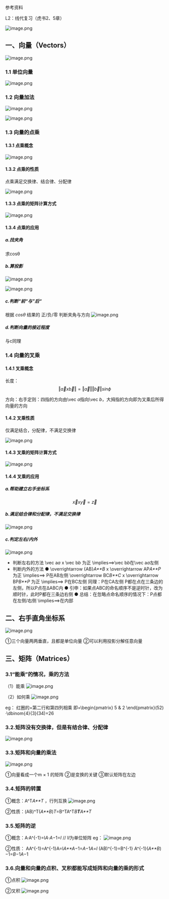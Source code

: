 参考资料

L2：线代复习（虎书2、5章）

![image.png](https://bbs-img.huaweicloud.com/blogs/img/20220430/1651328862945109185.png)

## 一、向量（Vectors）

![image.png](https://bbs-img.huaweicloud.com/blogs/img/20220502/1651482242972858412.png)

### 1.1 单位向量

![image.png](https://bbs-img.huaweicloud.com/blogs/img/20220502/1651482870083602517.png)

### 1.2 向量加法

![image.png](https://bbs-img.huaweicloud.com/blogs/img/20220502/1651482919937457461.png)

![image.png](https://bbs-img.huaweicloud.com/blogs/img/20220502/1651482961083773220.png)

### 1.3 向量的点乘

#### 1.3.1 点乘概念

![image.png](https://bbs-img.huaweicloud.com/blogs/img/20220430/1651328958099881184.png)

#### 1.3.2 点乘的性质

点乘满足交换律、结合律、分配律

![image.png](https://bbs-img.huaweicloud.com/blogs/img/20220502/1651483185184469505.png)

#### 1.3.3 点乘的矩阵计算方式

![image.png](https://bbs-img.huaweicloud.com/blogs/img/20220502/1651483321820804320.png)

#### 1.3.4 点乘的应用

##### a.找夹角

求cosθ

##### b.算投影

![image.png](https://bbs-img.huaweicloud.com/blogs/img/20220430/1651328984084485981.png)

![image.png](https://bbs-img.huaweicloud.com/blogs/img/20220502/1651483467832213018.png)

##### c.判断“前“与”后“

根据 *cosθ* 结果的 正/负/零 判断夹角与方向
![image.png](https://bbs-img.huaweicloud.com/blogs/img/20220430/1651329001045157063.png)

##### d.判断向量的接近程度

与c同理

### 1.4 向量的叉乘

#### 1.4.1 叉乘概念

长度：
$$
\Vert\vec a x \vec b\Vert=\Vert\vec a\Vert \Vert\vec b\Vert sin \phi
$$

方向：右手定则：四指的方向由\vec *a*指向\vec *b*，大拇指的方向即为叉乘后所得向量的方向

#### 1.4.2 叉乘性质

仅满足结合，分配律，不满足交换律

![image.png](https://bbs-img.huaweicloud.com/blogs/img/20220502/1651483650916464251.png)

#### 1.4.3 叉乘的矩阵计算方式

![image.png](https://bbs-img.huaweicloud.com/blogs/img/20220502/1651483731442686740.png)

#### 1.4.4 叉乘的应用

##### a.帮助建立右手坐标系

$$
\vec x x \vec y=\vec z
$$



##### b.满足结合律和分配律，不满足交换律

![image.png](https://bbs-img.huaweicloud.com/blogs/img/20220430/1651329120653680737.png)

##### c.判定左右/内外

![image.png](https://bbs-img.huaweicloud.com/blogs/img/20220430/1651329137690544965.png)

- 判断左右的方法
  \vec a*a* x \vec b*b* 为正 \implies⟹\vec b*b*在\vec a*a*左侧
- 判断内外的方法
  ● \overrightarrow {AB}*A**B* x \overrightarrow AP*A**P* 为正 \implies⟹ P在AB左侧
  \overrightarrow BC*B**C* x \overrightarrow BP*B**P* 为正 \implies⟹ P在BC左侧
  同理：P在CA左侧
  P都在点在三条边的左侧，所以P点在ΔABC内
  ● 引申：如果点ABC的命名顺序不是逆时针，改为顺时针，此时P都在三条边右侧
  ● 总结：在忽略点命名顺序的情况下：P点都在左侧/右侧 \implies⟹在内部

## 二、右手直角坐标系

![image.png](https://bbs-img.huaweicloud.com/blogs/img/20220430/1651329322096309495.png)

①三个向量两两垂直，且都是单位向量
②可以利用投影分解任意向量

## 三、矩阵（Matrices）

### 3.1“能乘”的情况，乘的方法

（1）能乘
![image.png](https://bbs-img.huaweicloud.com/blogs/img/20220430/1651329377951397593.png)

（2）如何乘
![image.png](https://bbs-img.huaweicloud.com/blogs/img/20220430/1651329392036834618.png)

eg：
红圈的=第二行和第四列相乘
即=\begin{pmatrix} 5 & 2 \end{pmatrix}(5​2​) ·\dbinom{4}{3}(34​)=26

### 3.2.矩阵没有交换律，但是有结合律、分配律

![image.png](https://bbs-img.huaweicloud.com/blogs/img/20220502/1651484076041261643.png)

### 3.3.矩阵和向量的乘法

![image.png](https://bbs-img.huaweicloud.com/blogs/img/20220430/1651329413761537878.png)

①向量看成一个m × 1 的矩阵
②是变换的关键
③默认矩阵在左边

### 3.4.矩阵的转置

①概念：A^T*A**T* ，行列互换
![image.png](https://bbs-img.huaweicloud.com/blogs/img/20220502/1651484268892367943.png)

②性质：(AB)^T(*A**B*)*T*=B^TA^T*B**T**A**T*

### 3.5.矩阵的逆

①概念：A·A^{-1}=I*A*⋅*A*−1=*I*
// I*I*为单位矩阵
eg：
![image.png](https://bbs-img.huaweicloud.com/blogs/img/20220430/1651329493645541100.png)

②性质：
AA^{-1}=A^{-1}A=I*A**A*−1=*A*−1*A*=*I*
(AB)^{-1}=B^{-1} A^{-1}(*A**B*)−1=*B*−1*A*−1

### 3.6.向量和向量的点积、叉积都能写成矩阵和向量的乘的形式

①点积
![image.png](https://bbs-img.huaweicloud.com/blogs/img/20220430/1651329547282271405.png)

②叉积
![image.png](https://bbs-img.huaweicloud.com/blogs/img/20220430/1651329557603248992.png)

